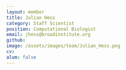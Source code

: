 ```yaml
---
layout: member
title: Julian Hess
category: Staff Scientist
position: Computational Biologist
email: jhess@broadinstitute.org
github:
image: /assets/images/team/Julian_Hess.png
cv:
alum: false
---
```


